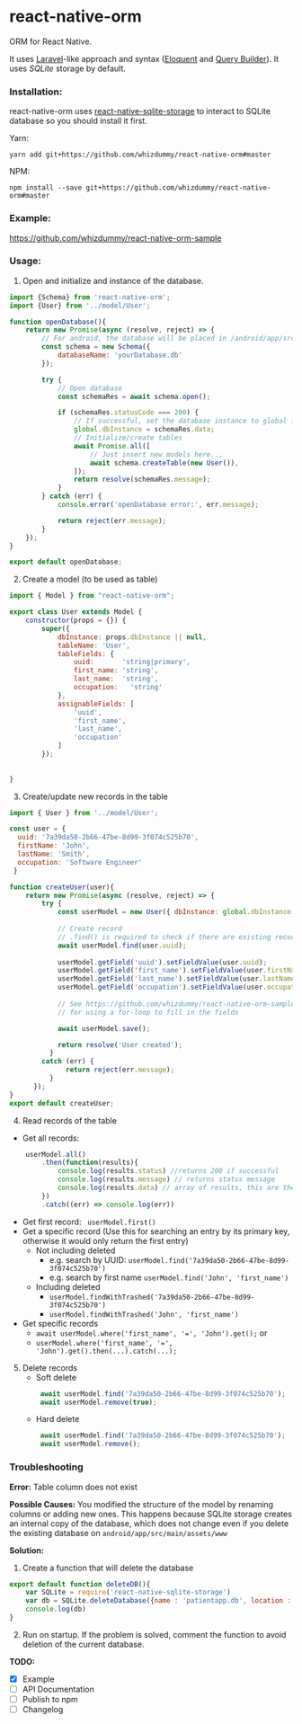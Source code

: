 # react-native-orm
ORM for React Native.

It uses [Laravel](https://laravel.com/)-like approach and syntax ([Eloquent](https://laravel.com/docs/5.6/eloquent) and [Query Builder](https://laravel.com/docs/5.6/queries)). It uses  *SQLite* storage by default.

### Installation:
react-native-orm uses [react-native-sqlite-storage](https://github.com/andpor/react-native-sqlite-storage) to interact to SQLite database so you should install it first.

Yarn:
```
yarn add git+https://github.com/whizdummy/react-native-orm#master
```

NPM:
```
npm install --save git+https://github.com/whizdummy/react-native-orm#master
```

### Example:
https://github.com/whizdummy/react-native-orm-sample


### Usage:
1. Open and initialize and instance of the database.
```javascript
import {Schema} from 'react-native-orm';
import {User} from '../model/User';

function openDatabase(){
    return new Promise(async (resolve, reject) => {
        // For android, the database will be placed in /android/app/src/main/assets/www/
        const schema = new Schema({
            databaseName: 'yourDatabase.db'
        });

        try {
            // Open database
            const schemaRes = await schema.open();

            if (schemaRes.statusCode === 200) {
                // If successful, set the database instance to global for easy referencing 
                global.dbInstance = schemaRes.data;
                // Initialize/create tables
                await Promise.all([
                    // Just insert new models here...
                    await schema.createTable(new User()),
                ]);
                return resolve(schemaRes.message);
            }
        } catch (err) {
            console.error('openDatabase error:', err.message);

            return reject(err.message);
        }
    });
}

export default openDatabase;
```

2. Create a model (to be used as table)
```javascript
import { Model } from "react-native-orm";

export class User extends Model {
    constructor(props = {}) {
        super({
            dbInstance: props.dbInstance || null,
            tableName: 'User',
            tableFields: {
                uuid:       'string|primary',
                first_name: 'string',
                last_name:  'string',
                occupation:   'string'
            },
            assignableFields: [
                'uuid',
                'first_name',
                'last_name',
                'occupation'
            ]
        });
        
        
}
```

3. Create/update new records in the table
```javascript
import { User } from '../model/User';

const user = {
  uuid: '7a39da50-2b66-47be-8d99-3f074c525b70',
  firstName: 'John',
  lastName: 'Smith',
  occupation: 'Software Engineer'
 }

function createUser(user){
    return new Promise(async (resolve, reject) => {
        try {
            const userModel = new User({ dbInstance: global.dbInstance });
            
            // Create record
            // .find() is required to check if there are existing records of the same primary key
            await userModel.find(user.uuid);
            
            userModel.getField('uuid').setFieldValue(user.uuid);
            userModel.getField('first_name').setFieldValue(user.firstName);
            userModel.getField('last_name').setFieldValue(user.lastName);
            userModel.getField('occupation').setFieldValue(user.occupation);
            
            // See https://github.com/whizdummy/react-native-orm-sample/tree/develop 
            // for using a for-loop to fill in the fields

            await userModel.save();

            return resolve('User created');
          } 
        catch (err) {
              return reject(err.message);
          }
      });
}
export default createUser;
```

4. Read records of the table
  * Get all records:
```javascript
    userModel.all()
        .then(function(results){
            console.log(results.status) //returns 200 if successful
            console.log(results.message) // returns status message 
            console.log(results.data) // array of results, this are the entries from the database
        })
        .catch((err) => console.log(err))
```
  * Get first record: `` userModel.first()``
  * Get a specific record (Use this for searching an entry by its primary key, otherwise it would only return the first entry)
      * Not including deleted  
          * e.g. search by UUID: ``userModel.find('7a39da50-2b66-47be-8d99-3f074c525b70')``
          * e.g. search by first name ``userModel.find('John', 'first_name')``
      * Including deleted 
          * ``userModel.findWithTrashed('7a39da50-2b66-47be-8d99-3f074c525b70')``
          * ``userModel.findWithTrashed('John', 'first_name')``
  * Get specific records 
      * ``await userModel.where('first_name', '=', 'John').get();``
        or
      * ``userModel.where('first_name', '=', 'John').get().then(...).catch(...);``
 
5. Delete records 
    * Soft delete
        ```javascript
         await userModel.find('7a39da50-2b66-47be-8d99-3f074c525b70');
         await userModel.remove(true);
        ```
    * Hard delete
        ```javascript
         await userModel.find('7a39da50-2b66-47be-8d99-3f074c525b70');
         await userModel.remove();
        ```
        
### Troubleshooting
**Error:** Table column does not exist

**Possible Causes:** You modified the structure of the model by renaming columns or adding new ones. This happens because SQLite storage creates an internal copy of the database, which does not change even if you delete the existing database on `android/app/src/main/assets/www`

**Solution:** 
1. Create a function that will delete the database
```javascript
export default function deleteDB(){
    var SQLite = require('react-native-sqlite-storage')
    var db = SQLite.deleteDatabase({name : 'patientapp.db', location : 'default'})
    console.log(db)
}
```
2. Run on startup. If the problem is solved, comment the function to avoid deletion of the current database.

**TODO:**
* [x] Example
* [ ] API Documentation
* [ ] Publish to npm
* [ ] Changelog
